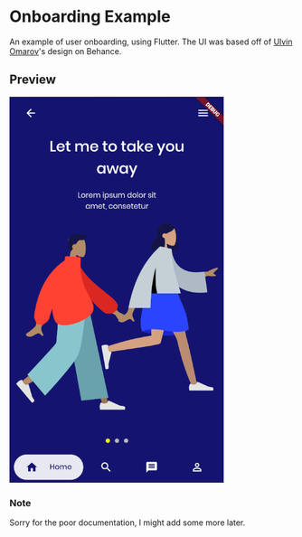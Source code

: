 # Onboarding Example

An example of user onboarding, using Flutter. The UI was based off of [Ulvin Omarov](https://www.behance.net/gallery/90841725/Classic-Blue-UI-UX-App-Design)'s design on Behance.

## Preview
![Preview](readme-assets/preview.PNG)

### Note
Sorry for the poor documentation, I might add some more later.
